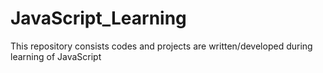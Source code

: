 # JavaScript_Learning
This repository consists codes and projects are written/developed during learning of JavaScript
